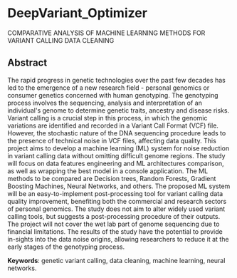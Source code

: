 # DeepVariant_Optimizer
COMPARATIVE ANALYSIS OF MACHINE LEARNING METHODS FOR VARIANT CALLING DATA CLEANING
## Abstract
The rapid progress in genetic technologies over the past few decades has led to the emergence of a new research field - personal genomics or consumer genetics concerned with human genotyping. The genotyping process involves the sequencing, analysis and interpretation of an individual's genome to determine genetic traits, ancestry and disease risks. Variant calling is a crucial step in this process, in which the genomic variations are identified and recorded in a Variant Call Format (VCF) file. However, the stochastic nature of the DNA sequencing procedure leads to the presence of technical noise in VCF files, affecting data quality. This project aims to develop a machine learning (ML) system for noise reduction in variant calling data without omitting difficult genome regions. The study will focus on data features engineering and ML architectures comparison, as well as wrapping the best model in a console application. The ML methods to be compared are Decision trees, Random Forests, Gradient Boosting Machines, Neural Networks, and others. The proposed ML system will be an easy-to-implement post-processing tool for variant calling data quality improvement, benefiting both the commercial and research sectors of personal genomics. The study does not aim to alter widely used variant calling tools, but suggests a post-processing procedure of their outputs. The project will not cover the wet lab part of genome sequencing due to financial limitations. The results of the study have the potential to provide in-sights into the data noise origins, allowing researchers to reduce it at the early stages of the genotyping process.

**Keywords**: genetic variant calling, data cleaning, machine learning, neural networks.
